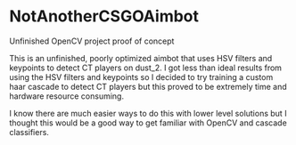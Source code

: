 # NotAnotherCSGOAimbot
Unfinished OpenCV project proof of concept

This is an unfinished, poorly optimized aimbot that uses HSV filters and keypoints to detect CT players on dust_2.
I got less than ideal results from using the HSV filters and keypoints so I decided to try training a custom haar cascade
to detect CT players but this proved to be extremely time and hardware resource consuming. 

I know there are much easier ways to do this with lower level solutions but I thought this would be a good way to get familiar with OpenCV
and cascade classifiers. 
